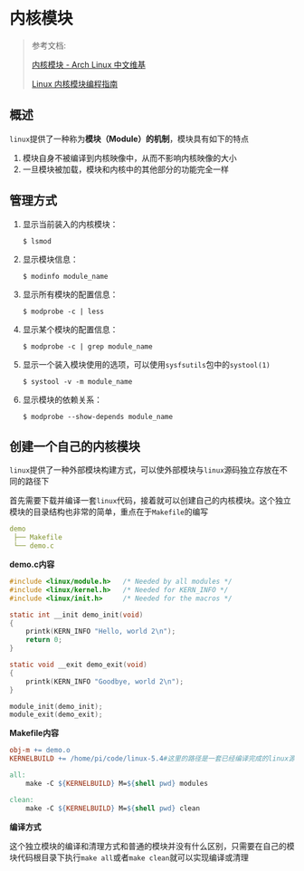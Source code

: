 # 内核模块

> 参考文档:
>
> [内核模块 - Arch Linux 中文维基](https://wiki.archlinuxcn.org/wiki/内核模块)
>
> [Linux 内核模块编程指南](https://tldp.org/LDP/lkmpg/2.6/html/index.html)



## 概述

`linux`提供了一种称为**模块（Module）的机制**，模块具有如下的特点

1. 模块自身不被编译到内核映像中，从而不影响内核映像的大小
2. 一旦模块被加载，模块和内核中的其他部分的功能完全一样



## 管理方式

1. 显示当前装入的内核模块：

   ```shell
   $ lsmod
   ```

2. 显示模块信息：

   ```shell
   $ modinfo module_name
   ```

3. 显示所有模块的配置信息：

   ```shell
   $ modprobe -c | less
   ```

4. 显示某个模块的配置信息：

   ```shell
   $ modprobe -c | grep module_name
   ```

5. 显示一个装入模块使用的选项，可以使用`sysfsutils`包中的`systool(1)`

   ```shell
   $ systool -v -m module_name
   ```

6. 显示模块的依赖关系：

   ```shell
   $ modprobe --show-depends module_name
   ```



## 创建一个自己的内核模块

`linux`提供了一种外部模块构建方式，可以使外部模块与`linux`源码独立存放在不同的路径下

首先需要下载并编译一套`linux`代码，接着就可以创建自己的内核模块。这个独立模块的目录结构也非常的简单，重点在于`Makefile`的编写

```yaml
demo
 ├── Makefile
 └── demo.c
```

**demo.c内容**

```c
#include <linux/module.h>	/* Needed by all modules */
#include <linux/kernel.h>	/* Needed for KERN_INFO */
#include <linux/init.h>		/* Needed for the macros */

static int __init demo_init(void)
{
	printk(KERN_INFO "Hello, world 2\n");
	return 0;
}

static void __exit demo_exit(void)
{
	printk(KERN_INFO "Goodbye, world 2\n");
}

module_init(demo_init);
module_exit(demo_exit);
```

**Makefile内容**

```makefile
obj-m += demo.o
KERNELBUILD += /home/pi/code/linux-5.4#这里的路径是一套已经编译完成的linux源码

all:
	make -C ${KERNELBUILD} M=${shell pwd} modules

clean:
	make -C ${KERNELBUILD} M=${shell pwd} clean
```



**编译方式**

这个独立模块的编译和清理方式和普通的模块并没有什么区别，只需要在自己的模块代码根目录下执行`make all`或者`make clean`就可以实现编译或清理

